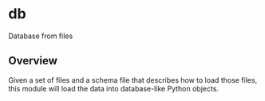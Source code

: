 # db
Database from files

## Overview

Given a set of files and a schema file that describes how to load those files, this module will load the data into database-like Python objects.
